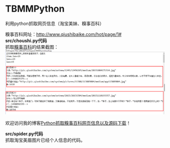 # TBMMPython
利用python抓取网页信息（淘宝美妹、糗事百科）

糗事百科网址：http://www.qiushibaike.com/hot/page/1#  
**src/choushi.py代码**  
抓取[糗事百科](http://www.qiushibaike.com/hot/page/1#)的结果截图：  
![image](pic/糗事百科结果截图.png)  

欢迎访问我的博客[Python抓取糗事百科网页信息以及源码下载](http://blog.csdn.net/u010156024/article/details/49966979)！

**src/spider.py代码**  
抓取淘宝美眉图片已经个人信息的代码。  